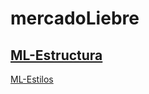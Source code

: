 # mercadoLiebre
[ML-Estructura](https://github.com/GasmauC/mercadoLiebre/tree/ML-Estructura)
--- 
[ML-Estilos](https://github.com/GasmauC/mercadoLiebre/tree/ML-Estilos)
